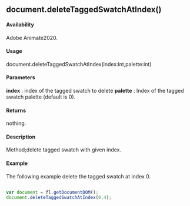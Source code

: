## document.deleteTaggedSwatchAtIndex()

#### Availability

Adobe Animate2020.

#### Usage
document.deleteTaggedSwatchAtIndex(index:int,palette:int)

#### Parameters
**index** : index of the tagged swatch to delete
**palette** : Index of the tagged swatch palette (default is 0).

#### Returns

nothing.

#### Description

Method;delete tagged swatch with given index.

#### Example
The following example delete the tagged swatch at index 0.

```javascript

var document = fl.getDocumentDOM();
document.deleteTaggedSwatchAtIndex(0,4);

```

